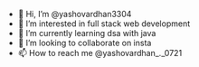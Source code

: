 - 👋 Hi, I’m @yashovardhan3304
- 👀 I’m interested in full stack web development
- 🌱 I’m currently learning dsa with java 
- 💞️ I’m looking to collaborate on insta 
- 📫 How to reach me @yashovardhan_._0721


<!---
yashovardhan3304/yashovardhan3304 is a ✨ special ✨ repository because its `README.md` (this file) appears on your GitHub profile.
You can click the Preview link to take a look at your changes.
--->
